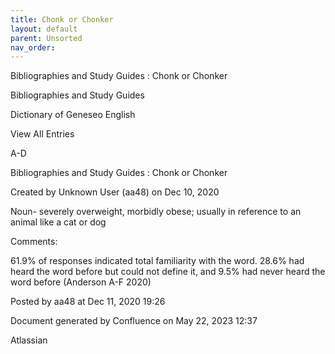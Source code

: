 ```yaml
---
title: Chonk or Chonker
layout: default
parent: Unsorted
nav_order:
---
```


Bibliographies and Study Guides : Chonk or Chonker

Bibliographies and Study Guides

Dictionary of Geneseo English

View All Entries

A-D

Bibliographies and Study Guides : Chonk or Chonker

Created by  Unknown User (aa48) on Dec 10, 2020

Noun- severely overweight, morbidly obese; usually in reference to an animal like a cat or dog

Comments:

61.9% of responses indicated total familiarity with the word. 28.6% had heard the word before but could not define it, and 9.5% had never heard the word before (Anderson A-F 2020)

Posted by aa48 at Dec 11, 2020 19:26

Document generated by Confluence on May 22, 2023 12:37

Atlassian
